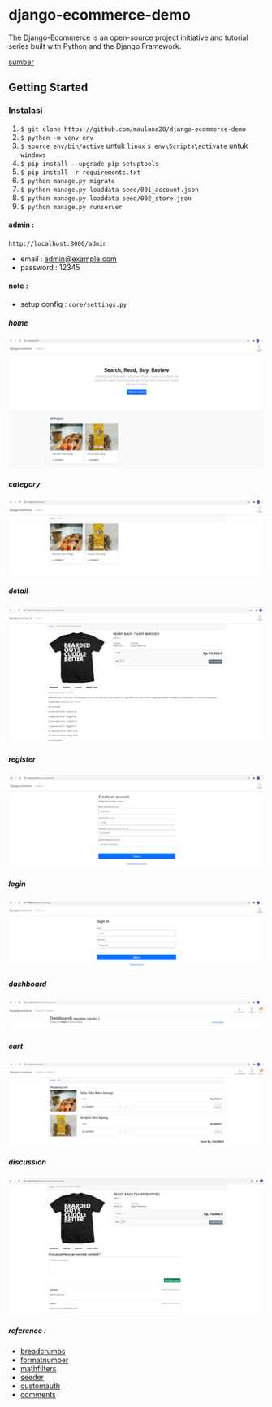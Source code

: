 # django-ecommerce-demo
The Django-Ecommerce is an open-source project initiative and tutorial series built with Python and the Django Framework.

[sumber](https://github.com/veryacademy/django-ecommerce-project)

## Getting Started

### Instalasi

1.  `$ git clone https://github.com/maulana20/django-ecommerce-demo`
2.  `$ python -m venv env`
3.  `$ source env/bin/active` untuk `linux` `$ env\Scripts\activate` untuk `windows`
4.  `$ pip install --upgrade pip setuptools`
5.  `$ pip install -r requirements.txt`
6.  `$ python manage.py migrate`
7.  `$ python manage.py loaddata seed/001_account.json`
8.  `$ python manage.py loaddata seed/002_store.json`
9.  `$ python manage.py runserver`

#### admin :
`http://localhost:8000/admin`
- email : admin@example.com
- password : 12345

#### note :
- setup config : `core/settings.py`

##### home
![home](https://github.com/maulana20/django-ecommerce-demo/blob/main/screens/home.png)

##### category
![category](https://github.com/maulana20/django-ecommerce-demo/blob/main/screens/category.png)

##### detail
![detail](https://github.com/maulana20/django-ecommerce-demo/blob/main/screens/detail.png)

##### register
![register](https://github.com/maulana20/django-ecommerce-demo/blob/main/screens/register.png)

##### login
![login](https://github.com/maulana20/django-ecommerce-demo/blob/main/screens/login.png)

##### dashboard
![dashboard](https://github.com/maulana20/django-ecommerce-demo/blob/main/screens/dashboard.png)

##### cart
![cart](https://github.com/maulana20/django-ecommerce-demo/blob/main/screens/cart.png)

##### discussion
![discussion](https://github.com/maulana20/django-ecommerce-demo/blob/main/screens/discussion.png)

##### reference :
- [breadcrumbs](https://django-bootstrap-breadcrumbs.readthedocs.io/en/latest/)
- [formatnumber](https://stackoverflow.com/questions/346467/format-numbers-in-django-templates)
- [mathfilters](https://pypi.org/project/django-mathfilters/)
- [seeder](https://medium.com/@ardho/migration-and-seeding-in-django-3ae322952111)
- [customauth](https://kimmosaaskilahti.fi/blog/2021-04-18-django-custom-authentication/)
- [comments](https://djangocentral.com/creating-comments-system-with-django/)
